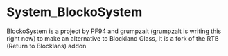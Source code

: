 # System_BlockoSystem
BlockoSystem is a project by PF94 and grumpzalt (grumpzalt is writing this right now) to make an alternative to Blockland Glass, It is a fork of the RTB (Return to Blocklans) addon
